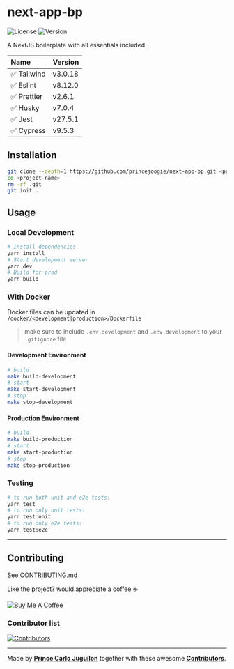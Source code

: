 # next-app-bp

![License](https://img.shields.io/badge/license-MIT-brightgreen?style=flat)
![Version](https://img.shields.io/github/v/release/princejoogie/next-app-bp?color=%2349C31B&include_prereleases&label=version)

A NextJS boilerplate with all essentials included.

| Name        | Version |
| :---------- | :------ |
| ✅ Tailwind | v3.0.18 |
| ✅ Eslint   | v8.12.0 |
| ✅ Prettier | v2.6.1  |
| ✅ Husky    | v7.0.4  |
| ✅ Jest     | v27.5.1 |
| ✅ Cypress  | v9.5.3  |

## Installation

```bash
git clone --depth=1 https://github.com/princejoogie/next-app-bp.git <project-name>
cd <project-name>
rm -rf .git
git init .
```

## Usage

### Local Development

```bash
# Install dependencies
yarn install
# Start development server
yarn dev
# Build for prod
yarn build
```

### With Docker

Docker files can be updated in `/docker/<development|production>/Dockerfile`

> make sure to include `.env.development` and `.env.development` to your `.gitignore` file

#### Development Environment

```bash
# build
make build-development
# start
make start-development
# stop
make stop-development
```

#### Production Environment

```bash
# build
make build-production
# start
make start-production
# stop
make stop-production
```

### Testing

```bash
# to run both unit and e2e tests:
yarn test
# to run only unit tests:
yarn test:unit
# to run only e2e tests:
yarn test:e2e
```

---

## Contributing

See [CONTRIBUTING.md](./CONTRIBUTING.md)

Like the project? would appreciate a coffee ☕

[![Buy Me A Coffee](https://www.buymeacoffee.com/assets/img/custom_images/orange_img.png)](https://www.buymeacoffee.com/princejoogie)

### Contributor list

[![Contributors](https://contrib.rocks/image?repo=princejoogie/joog-uno)](https://github.com/princejoogie/next-app-bp/graphs/contributors)

---

Made by [**Prince Carlo Juguilon**](https://princecaarlo.tech/) together with these awesome [**Contributors**](https://github.com/princejoogie/next-app-bp/graphs/contributors).
